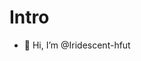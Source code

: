 # Intro
- 👋 Hi, I’m @Iridescent-hfut

<!---
Iridescent-hfut/Iridescent-hfut is a ✨ special ✨ repository because its `README.md` (this file) appears on your GitHub profile.
You can click the Preview link to take a look at your changes.
--->
